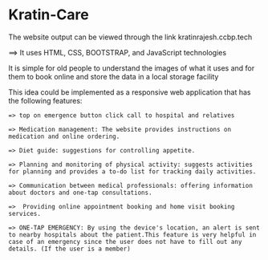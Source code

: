 # Kratin-Care
The website output can be viewed through the link kratinrajesh.ccbp.tech

==> It uses HTML, CSS, BOOTSTRAP, and JavaScript technologies

It is simple for old people to understand the images of what it uses and for them to book online and store the data in a local storage facility

This idea could be implemented as a responsive web application that has the following features:

    => top on emergence button click call to hospital and relatives

    => Medication management: The website provides instructions on medication and online ordering.

    => Diet guide: suggestions for controlling appetite.

    => Planning and monitoring of physical activity: suggests activities for planning and provides a to-do list for tracking daily activities.

    => Communication between medical professionals: offering information about doctors and one-tap consultations.

    =>  Providing online appointment booking and home visit booking services.

    => ONE-TAP EMERGENCY: By using the device's location, an alert is sent to nearby hospitals about the patient.This feature is very helpful in case of an emergency since the user does not have to fill out any details. (If the user is a member)
